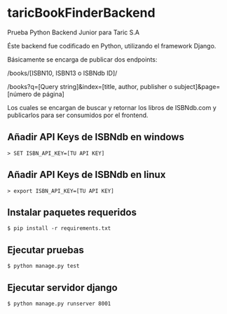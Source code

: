 # taricBookFinderBackend

Prueba Python Backend Junior para Taric S.A

Éste backend fue codificado en Python, utilizando el framework Django.

Básicamente se encarga de publicar dos endpoints:

/books/[ISBN10, ISBN13 o ISBNdb ID]/

/books?q=[Query string]&index=[title, author, publisher o subject]&page=[número de página]

Los cuales se encargan de buscar y retornar los libros de ISBNdb.com y publicarlos para ser consumidos por el frontend.


## Añadir API Keys de ISBNdb en windows
```
> SET ISBN_API_KEY=[TU API KEY]
```

## Añadir API Keys de ISBNdb en linux
```
> export ISBN_API_KEY=[TU API KEY]
```

## Instalar paquetes requeridos
```
$ pip install -r requirements.txt
```

## Ejecutar pruebas
```
$ python manage.py test
```

## Ejecutar servidor django
```
$ python manage.py runserver 8001
```
